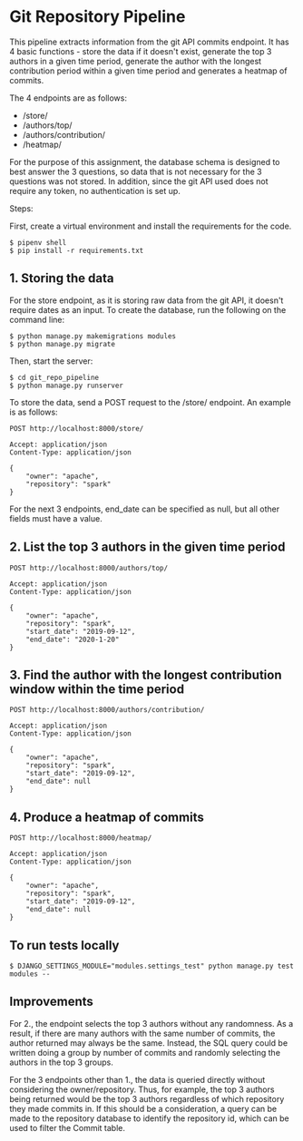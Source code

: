 # Git Repository Pipeline

This pipeline extracts information from the git API commits endpoint. It has 4 basic functions - store the data if it doesn't exist, generate the top 3 authors in a given time period, generate the author with the longest contribution period within a given time period and generates a heatmap of commits.

The 4 endpoints are as follows:
- /store/
- /authors/top/
- /authors/contribution/
- /heatmap/

For the purpose of this assignment, the database schema is designed to best answer the 3 questions, so data that is not necessary for the 3 questions was not stored. In addition, since the git API used does not require any token, no authentication is set up. 


Steps:

First, create a virtual environment and install the requirements for the code.
```
$ pipenv shell
$ pip install -r requirements.txt
```

## 1. Storing the data
For the store endpoint, as it is storing raw data from the git API, it doesn't require dates as an input. To create the database, run the following on the command line: 

```
$ python manage.py makemigrations modules
$ python manage.py migrate
```

Then, start the server:
```
$ cd git_repo_pipeline
$ python manage.py runserver
```

To store the data, send a POST request to the /store/ endpoint. An example is as follows: 
```
POST http://localhost:8000/store/

Accept: application/json
Content-Type: application/json

{
	"owner": "apache",
	"repository": "spark"
}
```

For the next 3 endpoints, end_date can be specified as null, but all other fields must have a value.

## 2. List the top 3 authors in the given time period

```
POST http://localhost:8000/authors/top/

Accept: application/json
Content-Type: application/json

{
	"owner": "apache",
	"repository": "spark",
	"start_date": "2019-09-12",
	"end_date": "2020-1-20"
}
```

## 3. Find the author with the longest contribution window within the time period

```
POST http://localhost:8000/authors/contribution/

Accept: application/json
Content-Type: application/json

{
	"owner": "apache",
	"repository": "spark",
	"start_date": "2019-09-12",
	"end_date": null
}
```

## 4. Produce a heatmap of commits

```
POST http://localhost:8000/heatmap/

Accept: application/json
Content-Type: application/json

{
	"owner": "apache",
	"repository": "spark",
	"start_date": "2019-09-12",
	"end_date": null
}
```

## To run tests locally
```
$ DJANGO_SETTINGS_MODULE="modules.settings_test" python manage.py test modules -- 
```

## Improvements
For 2., the endpoint selects the top 3 authors without any randomness. As a result, if there are many authors with the same number of commits, the author returned may always be the same. Instead, the SQL query could be written doing a group by number of commits and randomly selecting the authors in the top 3 groups.

For the 3 endpoints other than 1., the data is queried directly without considering the owner/repository. Thus, for example, the top 3 authors being returned would be the top 3 authors regardless of which repository they made commits in. If this should be a consideration, a query can be made to the repository database to identify the repository id, which can be used to filter the Commit table.  